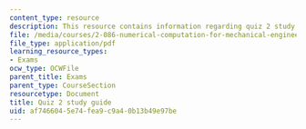 ```yaml
---
content_type: resource
description: This resource contains information regarding quiz 2 study guide.
file: /media/courses/2-086-numerical-computation-for-mechanical-engineers-fall-2012/af7466045e74fea9c9a40b13b49e97be_MIT2_086F12_quiz2_study.pdf
file_type: application/pdf
learning_resource_types:
- Exams
ocw_type: OCWFile
parent_title: Exams
parent_type: CourseSection
resourcetype: Document
title: Quiz 2 study guide
uid: af746604-5e74-fea9-c9a4-0b13b49e97be
---
```

